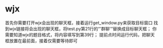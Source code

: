 # wjx
首先你需要打开wjx会出现的聊天框，接着运行get_window.py来获取目标窗口
找到wjx链接将会出现的聊天框，将test.py第21行的“'群聊'”替换成目标聊天框；
你需要知道wjx的题目格式，将内容填写到第39行；
提前点时间运行代码，把聊天框放置在最前面，接着仅需要等待即可
